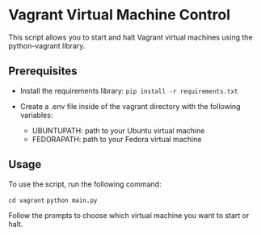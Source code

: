 # Vagrant Virtual Machine Control

This script allows you to start and halt Vagrant virtual machines using the python-vagrant library.

## Prerequisites

- Install the requirements library:
  `pip install -r requirements.txt`

- Create a .env file inside of the vagrant directory with the following variables:
  - UBUNTUPATH: path to your Ubuntu virtual machine
  - FEDORAPATH: path to your Fedora virtual machine

## Usage

To use the script, run the following command:

`cd vagrant`
`python main.py`

Follow the prompts to choose which virtual machine you want to start or halt.